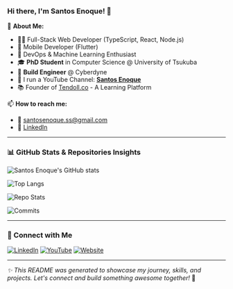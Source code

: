 ### Hi there, I'm Santos Enoque! 👋

🚀 **About Me:**
- 👨‍💻 Full-Stack Web Developer (TypeScript, React, Node.js)
- 📱 Mobile Developer (Flutter)
- 🤖 DevOps & Machine Learning Enthusiast
- 🎓 **PhD Student** in Computer Science @ University of Tsukuba
- 🏢 **Build Engineer** @ Cyberdyne
- 🎥 I run a YouTube Channel: **[Santos Enoque](https://www.youtube.com/@santosenoque)**
- 📚 Founder of [Tendoll.co](https://tendoll.co) - A Learning Platform

📫 **How to reach me:**  
- 📧 santosenoque.ss@gmail.com  
- 💼 [LinkedIn](https://linkedin.com/in/santosenoque)

---

### 📊 GitHub Stats & Repositories Insights

![Santos Enoque's GitHub stats](https://github-readme-stats.vercel.app/api?username=Santos-Enoque&show_icons=true&theme=radical)

![Top Langs](https://github-readme-stats.vercel.app/api/top-langs/?username=Santos-Enoque&layout=compact&theme=radical)

![Repo Stats](https://github-profile-summary-cards.vercel.app/api/cards/repos-per-language?username=Santos-Enoque&theme=radical)

![Commits](https://github-profile-summary-cards.vercel.app/api/cards/commit-per-day?username=Santos-Enoque&theme=radical)

---

### 🔗 Connect with Me

[![LinkedIn](https://img.shields.io/badge/LinkedIn-Santos%20Enoque-blue?logo=linkedin)](https://linkedin.com/in/santosenoque)
[![YouTube](https://img.shields.io/badge/YouTube-Santos%20Enoque-red?logo=youtube)](https://www.youtube.com/@santosenoque)
[![Website](https://img.shields.io/badge/Website-Tendoll.co-green)](https://tendoll.co)

---

_✨ This README was generated to showcase my journey, skills, and projects. Let's connect and build something awesome together!_ 🚀
